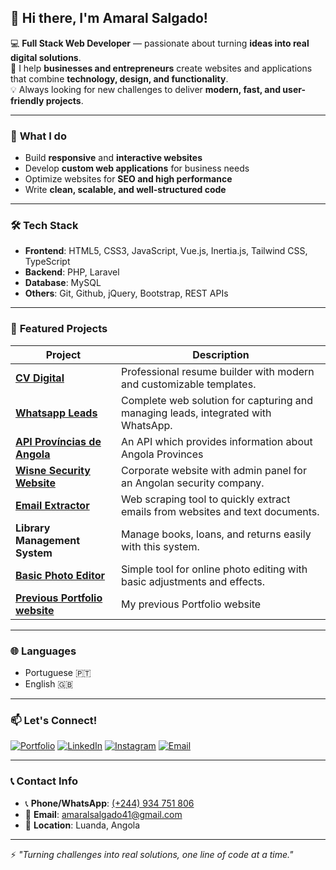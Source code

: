 ## 👋 Hi there, I'm **Amaral Salgado**!

💻 **Full Stack Web Developer** — passionate about turning **ideas into real digital solutions**.  
🧠 I help **businesses and entrepreneurs** create websites and applications that combine **technology, design, and functionality**.  
💡 Always looking for new challenges to deliver **modern, fast, and user-friendly projects**.  

---

### 🚀 **What I do**  
- Build **responsive** and **interactive websites**  
- Develop **custom web applications** for business needs  
- Optimize websites for **SEO and high performance**  
- Write **clean, scalable, and well-structured code**  

---

### 🛠️ **Tech Stack**  
- **Frontend**: HTML5, CSS3, JavaScript, Vue.js, Inertia.js, Tailwind CSS, TypeScript
- **Backend**: PHP, Laravel
- **Database**: MySQL  
- **Others**: Git, Github, jQuery, Bootstrap, REST APIs

---

### 💼 **Featured Projects**  

| Project | Description |
| ------ | ------ |
| **[CV Digital](https://cvdigital.ggwp.com.br/)** | Professional resume builder with modern and customizable templates.
| **[Whatsapp Leads](https://wppleads.tendency.com.br/)** | Complete web solution for capturing and managing leads, integrated with WhatsApp.
| **[API Províncias de Angola](https://angolaprovinciasapi.ggwp.com.br/)** | An API which provides information about Angola Provinces
| **[Wisne Security Website](https://ggwp.com.br/projetos/wisne_security/)** | Corporate website with admin panel for an Angolan security company.
| **[Email Extractor](https://ggwp.com.br/projetos/extrator-de-emails/)** | Web scraping tool to quickly extract emails from websites and text documents.
| **Library Management System** | Manage books, loans, and returns easily with this system.
| **[Basic Photo Editor](https://ggwp.com.br/projetos/editor-de-foto/)** | Simple tool for online photo editing with basic adjustments and effects.
| **[Previous Portfolio website](https://ggwp.com.br/projetos/portfolio-v1)** | My previous Portfolio website

---

### 🌐 **Languages**  
- Portuguese 🇵🇹  
- English 🇬🇧  

---

### 📫 **Let's Connect!**  

[![Portfolio](https://img.shields.io/badge/Portfolio-000?style=for-the-badge&logo=windowsterminal&logoColor=white)](https://ggwp.com.br/) [![LinkedIn](https://img.shields.io/badge/LinkedIn-0077B5?style=for-the-badge&logo=linkedin&logoColor=white)](https://www.linkedin.com/in/amaral-salgado/) [![Instagram](https://img.shields.io/badge/Instagram-E4405F?style=for-the-badge&logo=instagram&logoColor=white)](https://www.instagram.com/oamaralsalgado/) [![Email](https://img.shields.io/badge/Email-D14836?style=for-the-badge&logo=gmail&logoColor=white)](mailto:amaralsalgado41gmail.com)  

---

### 📞 **Contact Info**  
- 📞 **Phone/WhatsApp**: [(+244) 934 751 806](tel:244934751806)
- 📧 **Email**: [amaralsalgado41@gmail.com](mailto:amaralsalgado41gmail.com)
- 📍 **Location**: Luanda, Angola

---

⚡ _"Turning challenges into real solutions, one line of code at a time."_  
